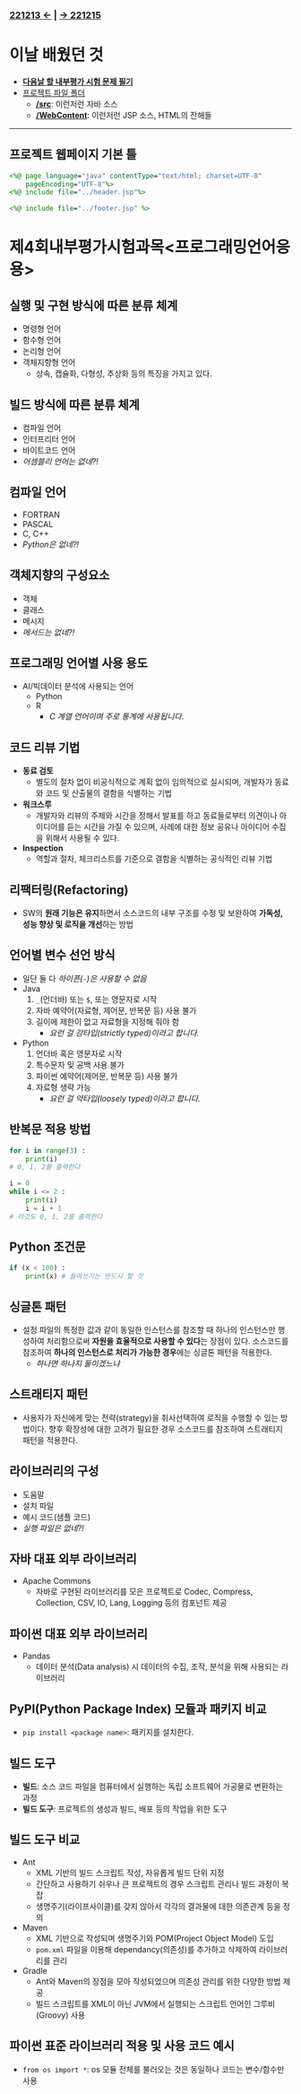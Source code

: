 ﻿### [221213 ←](/221205-_JSP/221213/) | [→ 221215](/221205-_JSP/221215/)

# 이날 배웠던 것

- [**다음날 할 내부평가 시험 문제 필기**](#제4회내부평가시험과목프로그래밍언어응용)
- [프로젝트 파일 폴더](/999999_ETC/3_project/jslhrdServlet/)
    - [**/src**](/999999_ETC/3_project/jslhrdServlet/src/): 이런저런 자바 소스
    - [**/WebContent**](/999999_ETC/3_project/jslhrdServlet/WebContent/): 이런저런 JSP 소스, HTML의 잔해들

---

## 프로젝트 웹페이지 기본 틀

```jsp
<%@ page language="java" contentType="text/html; charset=UTF-8"
    pageEncoding="UTF-8"%>
<%@ include file="../header.jsp"%>

<%@ include file="../footer.jsp" %>
```

##

# 제4회내부평가시험과목<프로그래밍언어응용>

## 실행 및 구현 방식에 따른 분류 체계

- 명령형 언어
- 함수형 언어
- 논리형 언어
- 객체지향형 언어
    - 상속, 캡슐화, 다형성, 추상화 등의 특징을 가지고 있다.

## 빌드 방식에 따른 분류 체계

- 컴파일 언어
- 인터프리터 언어
- 바이트코드 언어
- _어셈블리 언어는 없네?!_

## 컴파일 언어

- FORTRAN
- PASCAL
- C, C++
- _Python은 없네?!_

## 객체지향의 구성요소

- 객체
- 클래스
- 메시지
- _메서드는 없네?!_

## 프로그래밍 언어별 사용 용도

- AI/빅데이터 분석에 사용되는 언어
    - Python
    - R
        - _C 계열 언어이며 주로 통계에 사용됩니다._

## 코드 리뷰 기법

- **동료 검토**
    - 별도의 절차 없이 비공식적으로 계획 없이 임의적으로 실시되며, 개발자가 동료와 코드 및 산출물의 결함을 식별하는 기법
- **워크스루**
    - 개발자와 리뷰의 주제와 시간을 정해서 발표를 하고 동료들로부터 의견이나 아이디어를 듣는 시간을 가질 수 있으며, 사례에 대한 정보 공유나 아이디어 수집을 위해서 사용될 수 있다.
- **Inspection**
    - 역할과 절차, 체크리스트를 기준으로 결함을 식별하는 공식적인 리뷰 기법

## 리팩터링(Refactoring)

- SW의 **원래 기능은 유지**하면서 소스코드의 내부 구조를 수정 및 보완하여 **가독성, 성능 향상 및 로직을 개선**하는 방법

## 언어별 변수 선언 방식

- 일단 둘 다 _하이픈(`-`)은 사용할 수 없음_
- Java
    1. `_`(언더바) 또는 `$`, 또는 영문자로 시작
    1. 자바 예약어(자료형, 제어문, 반복문 등) 사용 불가
    1. 길이에 제한이 없고 자료형을 지정해 줘야 함
        - _요런 걸 강타입(strictly typed)이라고 합니다._
- Python
    1. 언더바 혹은 영문자로 시작
    1. 특수문자 및 공백 사용 불가
    1. 파이썬 예약어(제어문, 반복문 등) 사용 불가
    1. 자료형 생략 가능
        - _요런 걸 약타입(loosely typed)이라고 합니다._

## 반복문 적용 방법

```python
for i in range(3) :
    print(i)
# 0, 1, 2를 출력한다
```

```python
i = 0
while i <= 2 :
    print(i)
    i = i + 1
# 이것도 0, 1, 2를 출력한다
```

## Python 조건문

```python
if (x < 100) :
    print(x) # 들여쓰기는 반드시 할 것
```

## 싱글톤 패턴

- 설정 파일의 특정한 값과 같이 동일한 인스턴스를 참조할 때 하나의 인스턴스만 행성하여 처리함으로써 **자원을 효율적으로 사용할 수 있다**는 장점이 있다. 소스코드를 참조하여 **하나의 인스턴스로 처리가 가능한 경우**에는 싱글톤 패턴을 적용한다.
    - _하나면 하나지 둘이겠느냐_

## 스트래티지 패턴

- 사용자가 자신에게 맞는 전략(strategy)을 취사선택하여 로직을 수행할 수 있는 방법이다. 향후 확장성에 대한 고려가 필요한 경우 소스코드를 참조하여 스트래티지 패턴을 적용한다.

## 라이브러리의 구성

- 도움말
- 설치 파일
- 예시 코드(샘플 코드)
- _실행 파일은 없네?!_

## 자바 대표 외부 라이브러리

- Apache Commons
    - 자바로 구현된 라이브러리를 모은 프로젝트로 Codec, Compress, Collection, CSV, IO, Lang, Logging 등의 컴포넌트 제공

## 파이썬 대표 외부 라이브러리

- Pandas
    - 데이터 분석(Data analysis) 시 데이터의 수집, 조작, 분석을 위해 사용되는 라이브러리

## PyPI(Python Package Index) 모듈과 패키지 비교

- `pip install <package name>`: 패키지를 설치한다.

## 빌드 도구

- **빌드**: 소스 코드 파일을 컴퓨터에서 실행하는 독립 소프트웨어 가공물로 변환하는 과정
- **빌드 도구**: 프로젝트의 생성과 빌드, 배포 등의 작업을 위한 도구 

## 빌드 도구 비교

- Ant
    - XML 기반의 빌드 스크립트 작성, 자유롭게 빌드 단위 지정
    - 간단하고 사용하기 쉬우나 큰 프로젝트의 경우 스크립트 관리나 빌드 과정이 복잡
    - 생명주기(라이프사이클)를 갖지 않아서 각각의 결과물에 대한 의존관계 등을 정의
- Maven
    - XML 기반으로 작성되며 생명주기와 POM(Project Object Model) 도입
    - `pom.xml` 파일을 이용해 dependancy(의존성)를 추가하고 삭제하여 라이브러리를 관리
- Gradle
    - Ant와 Maven의 장점을 모아 작성되었으며 의존성 관리를 위한 다양한 방법 제공
    - 빌드 스크립트를 XML이 아닌 JVM에서 실행되는 스크립트 언어인 그루비(Groovy) 사용

## 파이썬 표준 라이브러리 적용 및 사용 코드 예시

- `from os import *`: os 모듈 전체를 불러오는 것은 동일하나 코드는 변수/함수만 사용